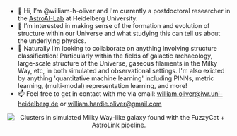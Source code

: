 - 👋 Hi, I’m @william-h-oliver and I'm currently a postdoctoral researcher in the [AstroAI-Lab](https://astroai-lab.de/) at Heidelberg University.
- 👀 I’m interested in making sense of the formation and evolution of structure within our Universe and what studying this can tell us about the underlying physics.
- 🌱 Naturally I’m looking to collaborate on anything involving structure classification! Particularly within the fields of galactic archaeology, large-scale structure of the Universe, gaseous filaments in the Milky Way, etc, in both simulated and observational settings. I'm also exicted by anything 'quantitative machine learning' including PINNs, metric learning, (multi-modal) representation learning, and more!
- 📫 Feel free to get in contact with me via email: [william.oliver@iwr.uni-heidelberg.de](mailto:william.oliver@iwr.uni-heidelberg.de) or [william.hardie.oliver@gmail.com](mailto:william.hardie.oliver@gmail.com)

<p align="center">
  <img src="https://github.com/william-h-oliver/william-h-oliver/blob/main/g2.79e12_fuzzycat_and_astrolink.gif" alt="Clusters in simulated Milky Way-like galaxy found with the FuzzyCat + AstroLink pipeline."/>
</p>
